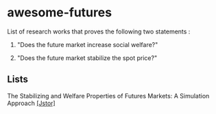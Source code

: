 # awesome-futures
List of research works that proves the following two statements :

1) "Does the future market increase social welfare?" 

2) "Does the future market stabilize the spot price?"


## Lists
The Stabilizing and Welfare Properties of Futures Markets: A Simulation Approach [[Jstor]](https://www.jstor.org/stable/2526584?read-now=1&refreqid=excelsior%3A62e68bda5e57fdfa4541448490989f10&seq=1#page_scan_tab_contents)
